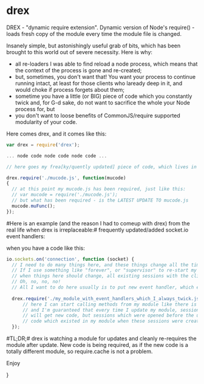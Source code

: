 drex
====

DREX - "dynamic require extension".
Dynamic version of Node's require() - loads fresh copy of the module every time the module file is changed.

Insanely simple, but astonishingly useful grab of bits, which has been brought to this world out of severe necessity.
Here is why:
- all re-loaders I was able to find reload a node process, which means that the context of the process is gone and re-created;
- but, sometimes, you don't want that! You want your process to continue running intact, at least for those clients who laready deep in it, and would choke if process forgets about them;
- sometime you have a little (or BIG) piece of code which you constantly twick and, for G-d sake, do not want to sacrifice the whole your Node process for, but
- you don't want to loose benefits of CommonJS/require supported modularity of your code.

Here comes drex, and it comes like this:

```javascript
var drex = require('drex');

... node code node code node code ...

// here goes my frea[ky/quently updated] piece of code, which lives in a js file called mucode.js:

drex.require('./mucode.js', function(mucode)
{
  // at this point my mucode.js has been required, just like this: 
  // var mucode = require('./mucode.js');
  // but what has been required - is the LATEST UPDATE TO mucode.js
  mucode.muFunc();  
});
```

#Here is an example (and the reason I had to comeup with drex) from the real life when drex is irreplaceable:#
frequently updated/added socket.io event handlers:

when you have a code like this:

```javascript
io.sockets.on('connection', function (socket) {
  // I need to do many things here, and these things change all the time!
  // If I use something like "forever", or "supervisor" to re-start my Node process every time 
  // when things here should change, all existing sessions with the clients will be killed!
  // Oh, no, no, no!
  // All I want to do here usually is to put new event handler, which existing sessions do not even know about!
  
  drex.require('./my_module_with_event_handlers_which_I_always_twick.js', function(mymod) {
      // here I can start calling methods from my module like there is no tomorrow!
      // and I'm guaranteed that every time I update my module, sessions which will come after the update
      // will get new code, but sessions which were opened before the update will still be working with the
      // code which existed in my module when these sessions were created. That's fair!
  });
```

#TL;DR;#
drex is watching a module for updates and cleanly re-requires the module after update.
New code is being required, as if the new code is a totally different module, so require.cache is not a problem.

Enjoy
  
}

